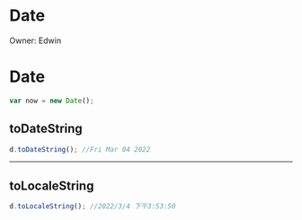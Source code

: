 # Date

Owner: Edwin

# Date

```jsx
var now = new Date();
```

## toDateString

```jsx
d.toDateString(); //Fri Mar 04 2022
```

---

## toLocaleString

```jsx
d.toLocaleString(); //2022/3/4 下午3:53:50
```